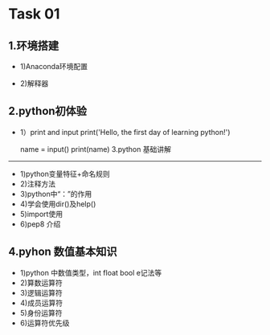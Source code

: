 Task 01
==============
1.环境搭建
--------------
* 1)Anaconda环境配置

* 2)解释器

2.python初体验
----------------
* 1）print and input
  print('Hello, the first day of learning python!')
  
  name = input()
  print(name)
3.python 基础讲解
---------------
* 1)python变量特征+命名规则
* 2)注释方法
* 3)python中“：”的作用
* 4)学会使用dir()及help()
* 5)import使用
* 6)pep8 介绍

4.pyhon 数值基本知识
----------------------

* 1)python 中数值类型，int float bool e记法等
* 2)算数运算符
* 3)逻辑运算符
* 4)成员运算符
* 5)身份运算符
* 6)运算符优先级


